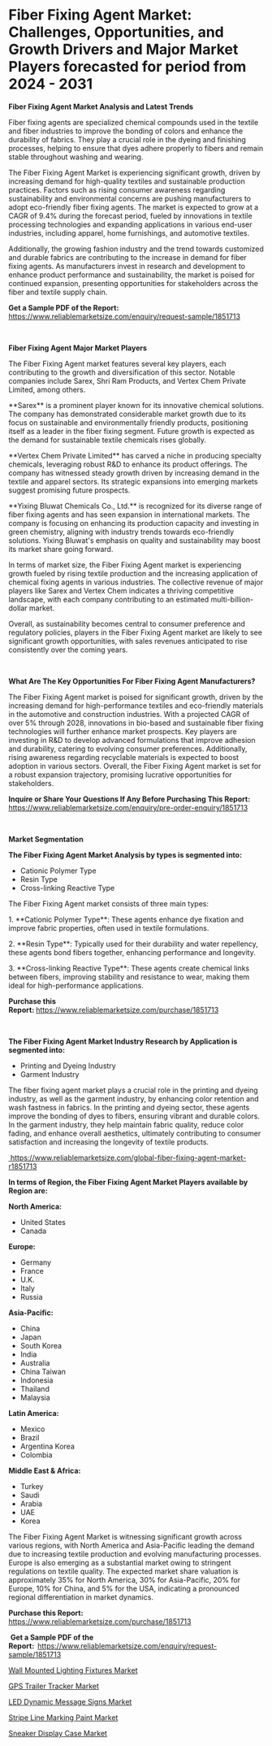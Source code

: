 <p><h1>Fiber Fixing Agent Market: Challenges, Opportunities, and Growth Drivers and Major Market Players forecasted for period from 2024 - 2031</h1></p><p><strong>Fiber Fixing Agent Market Analysis and Latest Trends</strong></p>
<p><p>Fiber fixing agents are specialized chemical compounds used in the textile and fiber industries to improve the bonding of colors and enhance the durability of fabrics. They play a crucial role in the dyeing and finishing processes, helping to ensure that dyes adhere properly to fibers and remain stable throughout washing and wearing. </p><p>The Fiber Fixing Agent Market is experiencing significant growth, driven by increasing demand for high-quality textiles and sustainable production practices. Factors such as rising consumer awareness regarding sustainability and environmental concerns are pushing manufacturers to adopt eco-friendly fiber fixing agents. The market is expected to grow at a CAGR of 9.4% during the forecast period, fueled by innovations in textile processing technologies and expanding applications in various end-user industries, including apparel, home furnishings, and automotive textiles.</p><p>Additionally, the growing fashion industry and the trend towards customized and durable fabrics are contributing to the increase in demand for fiber fixing agents. As manufacturers invest in research and development to enhance product performance and sustainability, the market is poised for continued expansion, presenting opportunities for stakeholders across the fiber and textile supply chain.</p></p>
<p><strong>Get a Sample PDF of the Report:&nbsp;</strong> <a href="https://www.reliablemarketsize.com/enquiry/request-sample/1851713?utm_campaign=1173&utm_medium=2&utm_source=Github&utm_content=ia&utm_term=18102024&utm_id=fiber-fixing-agent">https://www.reliablemarketsize.com/enquiry/request-sample/1851713</a></p>
<p>&nbsp;</p>
<p><strong>Fiber Fixing Agent Major Market Players</strong></p>
<p><p>The Fiber Fixing Agent market features several key players, each contributing to the growth and diversification of this sector. Notable companies include Sarex, Shri Ram Products, and Vertex Chem Private Limited, among others.</p><p>**Sarex** is a prominent player known for its innovative chemical solutions. The company has demonstrated considerable market growth due to its focus on sustainable and environmentally friendly products, positioning itself as a leader in the fiber fixing segment. Future growth is expected as the demand for sustainable textile chemicals rises globally.</p><p>**Vertex Chem Private Limited** has carved a niche in producing specialty chemicals, leveraging robust R&D to enhance its product offerings. The company has witnessed steady growth driven by increasing demand in the textile and apparel sectors. Its strategic expansions into emerging markets suggest promising future prospects.</p><p>**Yixing Bluwat Chemicals Co., Ltd.** is recognized for its diverse range of fiber fixing agents and has seen expansion in international markets. The company is focusing on enhancing its production capacity and investing in green chemistry, aligning with industry trends towards eco-friendly solutions. Yixing Bluwat's emphasis on quality and sustainability may boost its market share going forward.</p><p>In terms of market size, the Fiber Fixing Agent market is experiencing growth fueled by rising textile production and the increasing application of chemical fixing agents in various industries. The collective revenue of major players like Sarex and Vertex Chem indicates a thriving competitive landscape, with each company contributing to an estimated multi-billion-dollar market.</p><p>Overall, as sustainability becomes central to consumer preference and regulatory policies, players in the Fiber Fixing Agent market are likely to see significant growth opportunities, with sales revenues anticipated to rise consistently over the coming years.</p></p>
<p>&nbsp;</p>
<p><strong>What Are The Key Opportunities For Fiber Fixing Agent Manufacturers?</strong></p>
<p><p>The Fiber Fixing Agent market is poised for significant growth, driven by the increasing demand for high-performance textiles and eco-friendly materials in the automotive and construction industries. With a projected CAGR of over 5% through 2028, innovations in bio-based and sustainable fiber fixing technologies will further enhance market prospects. Key players are investing in R&D to develop advanced formulations that improve adhesion and durability, catering to evolving consumer preferences. Additionally, rising awareness regarding recyclable materials is expected to boost adoption in various sectors. Overall, the Fiber Fixing Agent market is set for a robust expansion trajectory, promising lucrative opportunities for stakeholders.</p></p>
<p><strong>Inquire or Share Your Questions If Any Before Purchasing This Report:</strong> <a href="https://www.reliablemarketsize.com/enquiry/pre-order-enquiry/1851713?utm_campaign=1173&utm_medium=2&utm_source=Github&utm_content=ia&utm_term=18102024&utm_id=fiber-fixing-agent">https://www.reliablemarketsize.com/enquiry/pre-order-enquiry/1851713</a></p>
<p>&nbsp;</p>
<p><strong>Market Segmentation</strong></p>
<p><strong>The Fiber Fixing Agent Market Analysis by types is segmented into:</strong></p>
<p><ul><li>Cationic Polymer Type</li><li>Resin Type</li><li>Cross-linking Reactive Type</li></ul></p>
<p><p>The Fiber Fixing Agent market consists of three main types: </p><p>1. **Cationic Polymer Type**: These agents enhance dye fixation and improve fabric properties, often used in textile formulations.</p><p>2. **Resin Type**: Typically used for their durability and water repellency, these agents bond fibers together, enhancing performance and longevity.</p><p>3. **Cross-linking Reactive Type**: These agents create chemical links between fibers, improving stability and resistance to wear, making them ideal for high-performance applications.</p></p>
<p><strong>Purchase this Report:&nbsp;</strong><a href="https://www.reliablemarketsize.com/purchase/1851713?utm_campaign=1173&utm_medium=2&utm_source=Github&utm_content=ia&utm_term=18102024&utm_id=fiber-fixing-agent">https://www.reliablemarketsize.com/purchase/1851713</a></p>
<p>&nbsp;</p>
<p><strong>The Fiber Fixing Agent Market Industry Research by Application is segmented into:</strong></p>
<p><ul><li>Printing and Dyeing Industry</li><li>Garment Industry</li></ul></p>
<p><p>The fiber fixing agent market plays a crucial role in the printing and dyeing industry, as well as the garment industry, by enhancing color retention and wash fastness in fabrics. In the printing and dyeing sector, these agents improve the bonding of dyes to fibers, ensuring vibrant and durable colors. In the garment industry, they help maintain fabric quality, reduce color fading, and enhance overall aesthetics, ultimately contributing to consumer satisfaction and increasing the longevity of textile products.</p></p>
<p><a href="https://www.reliablemarketsize.com/global-fiber-fixing-agent-market-r1851713?utm_campaign=1173&utm_medium=2&utm_source=Github&utm_content=ia&utm_term=18102024&utm_id=fiber-fixing-agent">&nbsp;https://www.reliablemarketsize.com/global-fiber-fixing-agent-market-r1851713</a></p>
<p><strong>In terms of Region, the Fiber Fixing Agent Market Players available by Region are:</strong></p>
<p>
    <p> <strong> North America: </strong>
        <ul>
            <li>United States</li>
            <li>Canada</li>
        </ul>
        </p> 
    <p> <strong> Europe: </strong>
        <ul>
            <li>Germany</li>
            <li>France</li>
            <li>U.K.</li>
            <li>Italy</li>
            <li>Russia</li>
        </ul>
        </p> 
    <p> <strong> Asia-Pacific: </strong>
        <ul>
            <li>China</li>
            <li>Japan</li>
            <li>South Korea</li>
            <li>India</li>
            <li>Australia</li>
            <li>China Taiwan</li>
            <li>Indonesia</li>
            <li>Thailand</li>
            <li>Malaysia</li>
        </ul>
        </p> 
    <p> <strong> Latin America: </strong>
        <ul>
            <li>Mexico</li>
            <li>Brazil</li>
            <li>Argentina Korea</li>
            <li>Colombia</li>
        </ul>
        </p> 
    <p> <strong> Middle East & Africa: </strong>
        <ul>
            <li>Turkey</li>
            <li>Saudi</li>
            <li>Arabia</li>
            <li>UAE</li>
            <li>Korea</li>
        </ul>
    </p>
    </p>
<p><p>The Fiber Fixing Agent Market is witnessing significant growth across various regions, with North America and Asia-Pacific leading the demand due to increasing textile production and evolving manufacturing processes. Europe is also emerging as a substantial market owing to stringent regulations on textile quality. The expected market share valuation is approximately 35% for North America, 30% for Asia-Pacific, 20% for Europe, 10% for China, and 5% for the USA, indicating a pronounced regional differentiation in market dynamics.</p></p>
<p><strong>Purchase this Report: </strong><a href="https://www.reliablemarketsize.com/purchase/1851713?utm_campaign=1173&utm_medium=2&utm_source=Github&utm_content=ia&utm_term=18102024&utm_id=fiber-fixing-agent">https://www.reliablemarketsize.com/purchase/1851713</a></p>
<p>&nbsp;<strong>Get a Sample PDF of the Report:&nbsp;&nbsp;</strong><a href="https://www.reliablemarketsize.com/enquiry/request-sample/1851713?utm_campaign=1173&utm_medium=2&utm_source=Github&utm_content=ia&utm_term=18102024&utm_id=fiber-fixing-agent">https://www.reliablemarketsize.com/enquiry/request-sample/1851713</a></p>
<p><strong></strong></p>
<p><p><a href="https://www.linkedin.com/pulse/future-wall-mounted-lighting-fixtures-market-global-forecast-cyzie?utm_campaign=1173&utm_medium=2&utm_source=Github&utm_content=ia&utm_term=18102024&utm_id=fiber-fixing-agent">Wall Mounted Lighting Fixtures Market</a></p><p><a href="https://www.linkedin.com/pulse/global-gps-trailer-tracker-market-analysis-key-trends-tjsac?utm_campaign=1173&utm_medium=2&utm_source=Github&utm_content=ia&utm_term=18102024&utm_id=fiber-fixing-agent">GPS Trailer Tracker Market</a></p><p><a href="https://github.com/kymakles68e5/Market-Research-Report-List-1/blob/main/led-dynamic-message-signs-market.md?utm_campaign=1173&utm_medium=2&utm_source=Github&utm_content=ia&utm_term=18102024&utm_id=fiber-fixing-agent">LED Dynamic Message Signs Market</a></p><p><a href="https://github.com/lexiamojt3/Market-Research-Report-List-1/blob/main/stripe-line-marking-paint-market.md?utm_campaign=1173&utm_medium=2&utm_source=Github&utm_content=ia&utm_term=18102024&utm_id=fiber-fixing-agent">Stripe Line Marking Paint Market</a></p><p><a href="https://www.linkedin.com/pulse/sneaker-display-case-market-indicators-size-regional-breakdown-rnrie?utm_campaign=1173&utm_medium=2&utm_source=Github&utm_content=ia&utm_term=18102024&utm_id=fiber-fixing-agent">Sneaker Display Case Market</a></p></p>